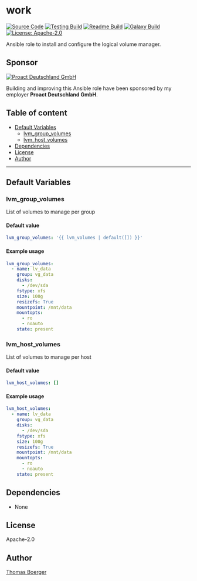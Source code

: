 # work

[![Source Code](https://img.shields.io/badge/github-source%20code-blue?logo=github&logoColor=white)](https://github.com/rolehippie/lvm) [![Testing Build](https://github.com/rolehippie/lvm/workflows/testing/badge.svg)](https://github.com/rolehippie/lvm/actions?query=workflow%3Atesting) [![Readme Build](https://github.com/rolehippie/lvm/workflows/readme/badge.svg)](https://github.com/rolehippie/lvm/actions?query=workflow%3Areadme) [![Galaxy Build](https://github.com/rolehippie/lvm/workflows/galaxy/badge.svg)](https://github.com/rolehippie/lvm/actions?query=workflow%3Agalaxy) [![License: Apache-2.0](https://img.shields.io/github/license/rolehippie/lvm)](https://github.com/rolehippie/lvm/blob/master/LICENSE) 

Ansible role to install and configure the logical volume manager. 

## Sponsor 

[![Proact Deutschland GmbH](https://proact.eu/wp-content/uploads/2020/03/proact-logo.png)](https://proact.eu) 

Building and improving this Ansible role have been sponsored by my employer **Proact Deutschland GmbH**.

## Table of content

* [Default Variables](#default-variables)
  * [lvm_group_volumes](#lvm_group_volumes)
  * [lvm_host_volumes](#lvm_host_volumes)
* [Dependencies](#dependencies)
* [License](#license)
* [Author](#author)

---

## Default Variables

### lvm_group_volumes

List of volumes to manage per group

#### Default value

```YAML
lvm_group_volumes: '{{ lvm_volumes | default([]) }}'
```

#### Example usage

```YAML
lvm_group_volumes:
  - name: lv_data
    group: vg_data
    disks:
      - /dev/sda
    fstype: xfs
    size: 100g
    resizefs: True
    mountpoint: /mnt/data
    mountopts:
      - ro
      - noauto
    state: present
```

### lvm_host_volumes

List of volumes to manage per host

#### Default value

```YAML
lvm_host_volumes: []
```

#### Example usage

```YAML
lvm_host_volumes:
  - name: lv_data
    group: vg_data
    disks:
      - /dev/sda
    fstype: xfs
    size: 100g
    resizefs: True
    mountpoint: /mnt/data
    mountopts:
      - ro
      - noauto
    state: present
```

## Dependencies

* None

## License

Apache-2.0

## Author

[Thomas Boerger](https://github.com/tboerger)

